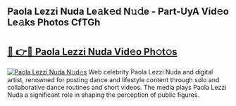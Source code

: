 ## Paola Lezzi Nuda Le𝚊k𝚎d N𝚞𝚍e - Part-UyA Vid𝚎o Le𝚊ks Photos CfTGh

# <h2><a href="http://fbcm2pr.evod.top/?m=Paola+Lezzi+Nuda">🔗 👉🔴 Paola Lezzi Nuda Vid𝚎o Ph𝚘t𝚘s</a></h2>

[![Paola Lezzi Nuda N𝚞d𝚎s](https://i.imgur.com/8V9OHl7.gif)](http://fbcm2pr.evod.top/?m=Paola+Lezzi+Nuda)
Web celebrity Paola Lezzi Nuda and digital artist, renowned for posting dance and lifestyle content through solo and collaborative dance routines and short videos. The media plays Paola Lezzi Nuda a significant role in shaping the perception of public figures. 
